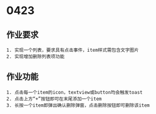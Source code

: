 # 0423 

## 作业要求
```
1. 实现一个列表，要求具有点击事件，item样式需包含文字图片
2. 实现增加删除列表项功能
```

## 作业功能
```
1. 点击每一个item的icon，textview或button均会触发toast
2. 点击上方“+”按钮即可在末尾添加一个item
3. 长按一个item即弹出确认删除弹窗，点击删除按钮即可删除该item
```